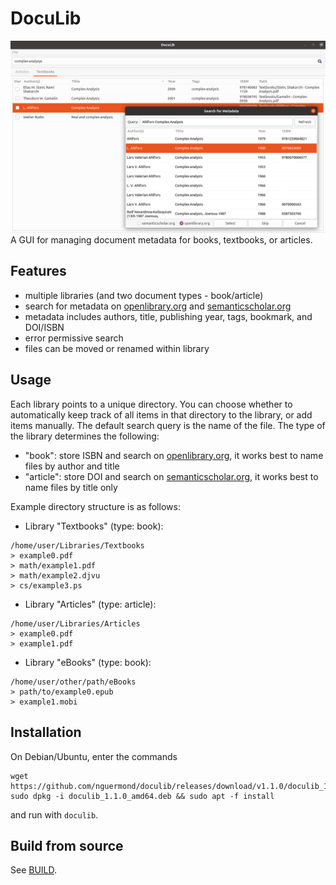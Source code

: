 # DocuLib
![screenshot.png](/icons/screenshot.png)
A GUI for managing document metadata for books, textbooks, or articles.

## Features
* multiple libraries (and two document types - book/article)
* search for metadata on [openlibrary.org](https://openlibrary.org/) and [semanticscholar.org](https://www.semanticscholar.org/)
* metadata includes authors, title, publishing year, tags, bookmark, and DOI/ISBN
* error permissive search
* files can be moved or renamed within library

## Usage
Each library points to a unique directory. You can choose whether to automatically keep track of all items in that directory to the library,
or add items manually. The default search query is the name of the file.
The type of the library determines the following:
* "book": store ISBN and search on [openlibrary.org](https://openlibrary.org), it works best to name files by author and title
* "article": store DOI and search on [semanticscholar.org](https://semanticscholar.org), it works best to name files by title only

Example directory structure is as follows:
* Library "Textbooks" (type: book):
```
/home/user/Libraries/Textbooks
> example0.pdf
> math/example1.pdf
> math/example2.djvu
> cs/example3.ps
```
* Library "Articles" (type: article):
```
/home/user/Libraries/Articles
> example0.pdf
> example1.pdf
```
* Library "eBooks" (type: book):
```
/home/user/other/path/eBooks
> path/to/example0.epub
> example1.mobi
```

## Installation
On Debian/Ubuntu, enter the commands
```
wget https://github.com/nguermond/doculib/releases/download/v1.1.0/doculib_1.1.0_amd64.deb
sudo dpkg -i doculib_1.1.0_amd64.deb && sudo apt -f install
```
and run with `doculib`.

## Build from source
See [BUILD](./BUILD.md).
